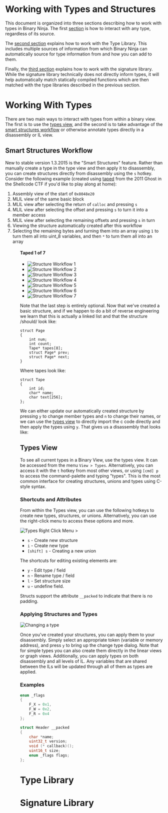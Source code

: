 # Working with Types and Structures

This document is organized into three sections describing how to work with types in Binary Ninja. The first [section](#working-with-types) is how to interact with any type, regardless of its source.

The [second section](#type-library) explains how to work with the Type Library. This includes multiple sources of information from which Binary Ninja can automatically source for type information from and how you can add to them.

Finally, the [third section](#signature-library) explains how to work with the signature library. While the signature library technically does not directly inform types, it will help automatically match statically compiled functions which are then matched with the type libraries described in the previous section.

# Working With Types

There are two main ways to interact with types from within a binary view. The first is to use the [types view](#types-view), and the second is to take advantage of the [smart structures workflow](#smart-structures-workflow) or otherwise annotate types directly in a disassembly or IL view.

## Smart Structures Workflow

New to stable version 1.3.2015 is the "Smart Structures" feature. Rather than manually create a type in the type view and then apply it to disassembly, you can create structures directly from disassembly using the `s` hotkey.  Consider the following example (created using [taped](http://captf.com/2011/gits/taped) from the 2011 Ghost in the Shellcode CTF if you'd like to play along at home):

<ol id="taped">
<li id="currentline">Assembly view of the start of <code>0x8048e20</code></li>
<li>MLIL view of the same basic block</li>
<li>MLIL view after selecting the return of <code>calloc</code> and pressing <code>s</code></li>
<li>MLIL view after selecting the offset and pressing <code>s</code> to turn it into a member access</li>
<li>MLIL view after selecting the remaining offsets and pressing <code>s</code> in turn</li>
<li>Viewing the structure automatically created after this workflow</li>
<li>Selecting the remaining bytes and turning them into an array using <code>1</code> to turn them all into uint_8 variables, and then <code>*</code> to turn them all into an array</li>
<ol>

<h4>Taped <span id="current">1</span> of <span id="total">7</span></h4>
<ul id="light-slider" class="cS-hidden" width="501">
    <li>
      <img src="../img/taped-1.png" alt="Structure Workflow 1"/>
    </li>
    <li>
      <img src="../img/taped-2.png" alt="Structure Workflow 2"/>
    </li>
    <li>
      <img src="../img/taped-3.png" alt="Structure Workflow 3"/>
    </li>
    <li>
      <img src="../img/taped-4.png" alt="Structure Workflow 4"/>
    </li>
    <li>
      <img src="../img/taped-5.png" alt="Structure Workflow 5"/>
    </li>
    <li>
      <img src="../img/taped-6.png" alt="Structure Workflow 6"/>
    </li>
    <li>
      <img src="../img/taped-7.png" alt="Structure Workflow 7"/>
    </li>
</ul>

<script>
document.addEventListener("DOMContentLoaded", function(event) { 
	window.slider = $("#light-slider").lightSlider({
    item:1,
    loop: true,
    auto: true,
    speed: 200,
    pause: 3000,
    pauseOnHover: true,
    slideMargin:0,
    autoWidth:true,
    thumbMargin:0,
    onBeforeSlide: function (el) {
            $('#current').text(el.getCurrentSlideCount());
            Array.from($('ol#taped')[0].children).forEach(function(item, index, arr) {
              if (index == el.getCurrentSlideCount()-1)
              {
                item.id = "currentline";
              } else 
              {
                item.id = "";
              }
             })
        },
    onSliderLoad: function() {
            $('#light-slider').removeClass('cS-hidden');
    }
  });
  Array.from($('ol#taped')[0].children).forEach(function(item, index, arr) {
    item.addEventListener('click', function() { window.slider.goToSlide(index+1)});
  });
});
</script>

Note that the last step is entirely optional. Now that we've created a basic structure, and if we happen to do a bit of reverse engineering we learn that this is actually a linked list and that the structure /should/ look like:

```
struct Page
{
    int num;
    int count;
    Tape* tapes[8];
    struct Page* prev;
    struct Page* next;
}
```

Where tapes look like:
```
struct Tape
{
    int id;
    char* name;
    char text[256];
};
```

We can either update our automatically created structure by pressing `y` to change member types and `n` to change their names, or we can use the [types view](#types-view) to directly import the c code directly and then apply the types using `y`. That gives us a disassembly that looks like:


## Types View

To see all current types in a Binary View, use the types view. It can be accessed from the menu `View > Types`. Alternatively, you can access it with the `t` hotkey from most other views, or using `[cmd] p` to access the command-palette and typing "types". This is the most common interface for creating structures, unions and types using C-style syntax.

### Shortcuts and Attributes

From within the Types view, you can use the following hotkeys to create new types, structures, or unions. Alternatively, you can use the right-click menu to access these options and more.

![Types Right Click Menu >](../img/types-right-click-menu.png "Types Right Click Menu")

* `s` - Create new structure
* `i` - Create new type
* `[shift] s` - Creating a new union

The shortcuts for editing existing elements are:

* `y` - Edit type / field 
* `n` - Rename type / field
* `l` - Set structure size
* `u` - undefine field.

Structs support the attribute `__packed` to indicate that there is no padding.

### Applying Structures and Types

![Changing a type](../img/change-type.png "Changing a type")

Once you've created your structures, you can apply them to your disassembly. Simply select an appropriate token (variable or memory address), and press `y` to bring up the change type dialog. Note that for simple types you can also create them directly in the linear views or graph views. Additionally, you can apply types on both disassembly and all levels of IL. Any variables that are shared between the ILs will be updated through all of them as types are applied. 


### Examples 

```C
enum _flags
{
    F_X = 0x1,
    F_W = 0x2,
    F_R = 0x4
};
```

```C
struct Header __packed
{
    char *name;
    uint32_t version;
    void (* callback)();
    uint16_t size;
    enum _flags flags;
};
```

# Type Library


# Signature Library
